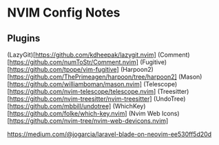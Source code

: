 # NVIM Config Notes
## Plugins
(LazyGit)[https://github.com/kdheepak/lazygit.nvim]
(Comment)[https://github.com/numToStr/Comment.nvim]
(Fugitive)[https://github.com/tpope/vim-fugitive]
(Harpoon2)[https://github.com/ThePrimeagen/harpoon/tree/harpoon2]
(Mason)[https://github.com/williamboman/mason.nvim]
(Telescope)[https://github.com/nvim-telescope/telescope.nvim]
(Treesitter)[https://github.com/nvim-treesitter/nvim-treesitter]
(UndoTree)[https://github.com/mbbill/undotree]
(WhichKey)[https://github.com/folke/which-key.nvim]
(Nvim Web Icons)[https://github.com/nvim-tree/nvim-web-devicons.nvim]


https://medium.com/@jogarcia/laravel-blade-on-neovim-ee530ff5d20d